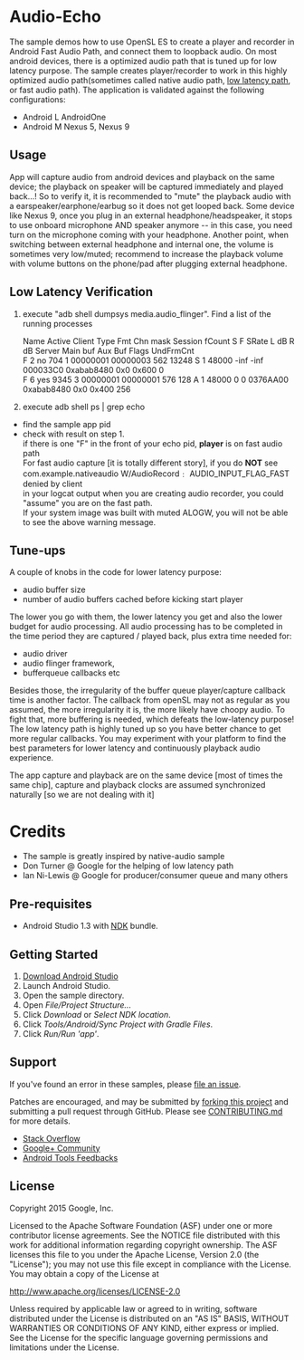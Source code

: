 Audio-Echo
==========
The sample demos how to use OpenSL ES to create a player and recorder in Android Fast Audio Path, and connect them to loopback audio. On most android devices, there is a optimized audio path that is tuned up for low latency purpose. The sample creates player/recorder to work in this highly optimized audio path(sometimes called native audio path, [low latency path](http://stackoverflow.com/questions/14842803/low-latency-audio-playback-on-android?rq=1), or fast audio path). The application is validated against the following configurations:
  *   Android L    AndroidOne
  *   Android M    Nexus 5, Nexus 9

Usage
-----
App will capture audio from android devices and playback on the same device; the playback on speaker will be captured immediately and played back...! So to verify it, it is recommended to "mute" the playback audio with a earspeaker/earphone/earbug so it does not get looped back.  Some device like Nexus 9, once you plug in an external headphone/headspeaker, it stops to use onboard microphone AND speaker anymore -- in this case, you need turn on the microphone coming with your headphone. Another point, when switching between external headphone and internal one, the volume is sometimes very low/muted; recommend to increase the playback volume with volume buttons on the phone/pad after plugging external headphone.

Low Latency Verification
------------------------

1. execute "adb shell dumpsys media.audio_flinger". Find a list of the running processes

   Name Active Client Type      Fmt Chn mask Session fCount S F SRate  L dB  R dB    Server Main buf  Aux Buf Flags UndFrmCnt  
   F  2     no    704    1 00000001 00000003     562  13248 S 1 48000  -inf  -inf  000033C0 0xabab8480 0x0 0x600         0  
   F  6    yes   9345    3 00000001 00000001     576    128 A 1 48000     0     0  0376AA00 0xabab8480 0x0 0x400       256 

1. execute adb shell ps  | grep echo  
  * find the sample app pid  
  * check with result on step 1.  
   if there is one "F" in the front of your echo pid, **player** is on fast audio path  
   For fast audio capture [it is totally different story], if you do **NOT** see  
   com.example.nativeaudio W/AudioRecord﹕ AUDIO_INPUT_FLAG_FAST denied by client  
in your logcat output when you are creating audio recorder, you could "assume" you are on the fast path.  
If your system image was built with muted ALOGW, you will not be able to see the above warning message.

Tune-ups
--------
A couple of knobs in the code for lower latency purpose:
  * audio buffer size
  * number of audio buffers cached before kicking start player

The lower you go with them, the lower latency you get and also the lower budget for audio processing. All audio processing has to be completed in the time period they are captured / played back, plus extra time needed for:
  * audio driver
  * audio flinger framework,
  * bufferqueue callbacks etc  

Besides those, the irregularity of the buffer queue player/capture callback time is another factor. The callback from openSL may not as regular as you assumed, the more irregularity it is, the more likely have choopy audio. To fight that, more buffering is needed, which defeats the low-latency purpose! The low latency path is highly tuned up so you have better chance to get more regular callbacks. You may experiment with your platform to find the best parameters for lower latency and continuously playback audio experience.  

The app capture and playback are on the same device [most of times the same chip], capture and playback clocks are assumed synchronized naturally [so we are not dealing with it]

Credits
=======
  * The sample is greatly inspired by native-audio sample
  * Don Turner @ Google for the helping of low latency path
  * Ian Ni-Lewis @ Google for producer/consumer queue and many others

Pre-requisites
--------------
- Android Studio 1.3 with [NDK](https://developer.android.com/ndk/) bundle.

Getting Started
---------------
1. [Download Android Studio](http://developer.android.com/sdk/index.html)
1. Launch Android Studio.
1. Open the sample directory.
1. Open *File/Project Structure...*
  1. Click *Download* or *Select NDK location*.
  1. Click *Tools/Android/Sync Project with Gradle Files*.
  1. Click *Run/Run 'app'*.


Support
-------
If you've found an error in these samples, please [file an issue](https://github.com/googlesamples/android-ndk/issues/new).

Patches are encouraged, and may be submitted by [forking this project](https://github.com/googlesamples/android-ndk/fork) and
submitting a pull request through GitHub. Please see [CONTRIBUTING.md](CONTRIBUTING.md) for more details.

- [Stack Overflow](http://stackoverflow.com/questions/tagged/android-ndk)
- [Google+ Community](https://plus.google.com/communities/105153134372062985968)
- [Android Tools Feedbacks](http://tools.android.com/feedback)

License
-------
Copyright 2015 Google, Inc.

Licensed to the Apache Software Foundation (ASF) under one or more contributor
license agreements.  See the NOTICE file distributed with this work for
additional information regarding copyright ownership.  The ASF licenses this
file to you under the Apache License, Version 2.0 (the "License"); you may not
use this file except in compliance with the License.  You may obtain a copy of
the License at

http://www.apache.org/licenses/LICENSE-2.0

Unless required by applicable law or agreed to in writing, software
distributed under the License is distributed on an "AS IS" BASIS, WITHOUT
WARRANTIES OR CONDITIONS OF ANY KIND, either express or implied.  See the
License for the specific language governing permissions and limitations under
the License.
